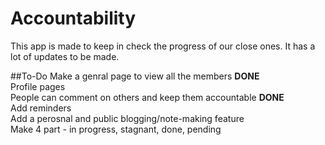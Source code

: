 # Accountability
This app is made to keep in check the progress of our close ones. It has a lot of updates to be made.

##To-Do
Make a genral page to view all the members <b>DONE</b><br>
Profile pages <br>
People can comment on others and keep them accountable <b>DONE</b><br>
Add reminders <br>
Add a perosnal and public blogging/note-making feature <br>
Make 4 part - in progress, stagnant, done, pending
